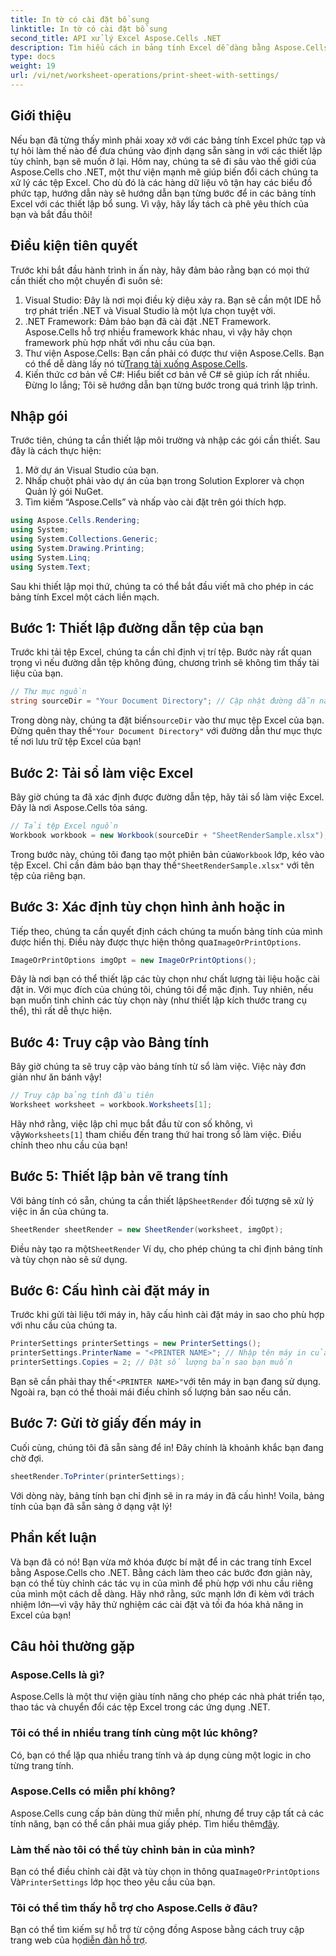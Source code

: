 ```yaml
---
title: In tờ có cài đặt bổ sung
linktitle: In tờ có cài đặt bổ sung
second_title: API xử lý Excel Aspose.Cells .NET
description: Tìm hiểu cách in bảng tính Excel dễ dàng bằng Aspose.Cells cho .NET trong hướng dẫn từng bước chi tiết này.
type: docs
weight: 19
url: /vi/net/worksheet-operations/print-sheet-with-settings/
---
```

## Giới thiệu
Nếu bạn đã từng thấy mình phải xoay xở với các bảng tính Excel phức tạp và tự hỏi làm thế nào để đưa chúng vào định dạng sẵn sàng in với các thiết lập tùy chỉnh, bạn sẽ muốn ở lại. Hôm nay, chúng ta sẽ đi sâu vào thế giới của Aspose.Cells cho .NET, một thư viện mạnh mẽ giúp biến đổi cách chúng ta xử lý các tệp Excel. Cho dù đó là các hàng dữ liệu vô tận hay các biểu đồ phức tạp, hướng dẫn này sẽ hướng dẫn bạn từng bước để in các bảng tính Excel với các thiết lập bổ sung. Vì vậy, hãy lấy tách cà phê yêu thích của bạn và bắt đầu thôi!
## Điều kiện tiên quyết
Trước khi bắt đầu hành trình in ấn này, hãy đảm bảo rằng bạn có mọi thứ cần thiết cho một chuyến đi suôn sẻ:
1. Visual Studio: Đây là nơi mọi điều kỳ diệu xảy ra. Bạn sẽ cần một IDE hỗ trợ phát triển .NET và Visual Studio là một lựa chọn tuyệt vời.
2. .NET Framework: Đảm bảo bạn đã cài đặt .NET Framework. Aspose.Cells hỗ trợ nhiều framework khác nhau, vì vậy hãy chọn framework phù hợp nhất với nhu cầu của bạn.
3.  Thư viện Aspose.Cells: Bạn cần phải có được thư viện Aspose.Cells. Bạn có thể dễ dàng lấy nó từ[Trang tải xuống Aspose.Cells](https://releases.aspose.com/cells/net/).
4. Kiến thức cơ bản về C#: Hiểu biết cơ bản về C# sẽ giúp ích rất nhiều. Đừng lo lắng; Tôi sẽ hướng dẫn bạn từng bước trong quá trình lập trình.
## Nhập gói
Trước tiên, chúng ta cần thiết lập môi trường và nhập các gói cần thiết. Sau đây là cách thực hiện:
1. Mở dự án Visual Studio của bạn.
2. Nhấp chuột phải vào dự án của bạn trong Solution Explorer và chọn Quản lý gói NuGet.
3. Tìm kiếm “Aspose.Cells” và nhấp vào cài đặt trên gói thích hợp.
```csharp
using Aspose.Cells.Rendering;
using System;
using System.Collections.Generic;
using System.Drawing.Printing;
using System.Linq;
using System.Text;
```
Sau khi thiết lập mọi thứ, chúng ta có thể bắt đầu viết mã cho phép in các bảng tính Excel một cách liền mạch.
## Bước 1: Thiết lập đường dẫn tệp của bạn
Trước khi tải tệp Excel, chúng ta cần chỉ định vị trí tệp. Bước này rất quan trọng vì nếu đường dẫn tệp không đúng, chương trình sẽ không tìm thấy tài liệu của bạn. 
```csharp
// Thư mục nguồn
string sourceDir = "Your Document Directory"; // Cập nhật đường dẫn này đến vị trí tệp của bạn
```
 Trong dòng này, chúng ta đặt biến`sourceDir` vào thư mục tệp Excel của bạn. Đừng quên thay thế`"Your Document Directory"` với đường dẫn thư mục thực tế nơi lưu trữ tệp Excel của bạn!
## Bước 2: Tải sổ làm việc Excel
Bây giờ chúng ta đã xác định được đường dẫn tệp, hãy tải sổ làm việc Excel. Đây là nơi Aspose.Cells tỏa sáng.
```csharp
// Tải tệp Excel nguồn
Workbook workbook = new Workbook(sourceDir + "SheetRenderSample.xlsx");
```
 Trong bước này, chúng tôi đang tạo một phiên bản của`Workbook` lớp, kéo vào tệp Excel. Chỉ cần đảm bảo bạn thay thế`"SheetRenderSample.xlsx"` với tên tệp của riêng bạn.
## Bước 3: Xác định tùy chọn hình ảnh hoặc in
 Tiếp theo, chúng ta cần quyết định cách chúng ta muốn bảng tính của mình được hiển thị. Điều này được thực hiện thông qua`ImageOrPrintOptions`.
```csharp
ImageOrPrintOptions imgOpt = new ImageOrPrintOptions();
```
Đây là nơi bạn có thể thiết lập các tùy chọn như chất lượng tài liệu hoặc cài đặt in. Với mục đích của chúng tôi, chúng tôi để mặc định. Tuy nhiên, nếu bạn muốn tinh chỉnh các tùy chọn này (như thiết lập kích thước trang cụ thể), thì rất dễ thực hiện.
## Bước 4: Truy cập vào Bảng tính
Bây giờ chúng ta sẽ truy cập vào bảng tính từ sổ làm việc. Việc này đơn giản như ăn bánh vậy!
```csharp
// Truy cập bảng tính đầu tiên
Worksheet worksheet = workbook.Worksheets[1];
```
 Hãy nhớ rằng, việc lập chỉ mục bắt đầu từ con số không, vì vậy`Worksheets[1]` tham chiếu đến trang thứ hai trong sổ làm việc. Điều chỉnh theo nhu cầu của bạn!
## Bước 5: Thiết lập bản vẽ trang tính
 Với bảng tính có sẵn, chúng ta cần thiết lập`SheetRender` đối tượng sẽ xử lý việc in ấn của chúng ta.
```csharp
SheetRender sheetRender = new SheetRender(worksheet, imgOpt);
```
 Điều này tạo ra một`SheetRender` Ví dụ, cho phép chúng ta chỉ định bảng tính và tùy chọn nào sẽ sử dụng.
## Bước 6: Cấu hình cài đặt máy in
Trước khi gửi tài liệu tới máy in, hãy cấu hình cài đặt máy in sao cho phù hợp với nhu cầu của chúng ta.
```csharp
PrinterSettings printerSettings = new PrinterSettings();
printerSettings.PrinterName = "<PRINTER NAME>"; // Nhập tên máy in của bạn
printerSettings.Copies = 2; // Đặt số lượng bản sao bạn muốn
```
 Bạn sẽ cần phải thay thế`"<PRINTER NAME>"`với tên máy in bạn đang sử dụng. Ngoài ra, bạn có thể thoải mái điều chỉnh số lượng bản sao nếu cần.
## Bước 7: Gửi tờ giấy đến máy in
Cuối cùng, chúng tôi đã sẵn sàng để in! Đây chính là khoảnh khắc bạn đang chờ đợi.
```csharp
sheetRender.ToPrinter(printerSettings);
```
Với dòng này, bảng tính bạn chỉ định sẽ in ra máy in đã cấu hình! Voila, bảng tính của bạn đã sẵn sàng ở dạng vật lý!
## Phần kết luận
Và bạn đã có nó! Bạn vừa mở khóa được bí mật để in các trang tính Excel bằng Aspose.Cells cho .NET. Bằng cách làm theo các bước đơn giản này, bạn có thể tùy chỉnh các tác vụ in của mình để phù hợp với nhu cầu riêng của mình một cách dễ dàng. Hãy nhớ rằng, sức mạnh lớn đi kèm với trách nhiệm lớn—vì vậy hãy thử nghiệm các cài đặt và tối đa hóa khả năng in Excel của bạn!
## Câu hỏi thường gặp
### Aspose.Cells là gì?  
Aspose.Cells là một thư viện giàu tính năng cho phép các nhà phát triển tạo, thao tác và chuyển đổi các tệp Excel trong các ứng dụng .NET.
### Tôi có thể in nhiều trang tính cùng một lúc không?  
Có, bạn có thể lặp qua nhiều trang tính và áp dụng cùng một logic in cho từng trang tính.
### Aspose.Cells có miễn phí không?  
 Aspose.Cells cung cấp bản dùng thử miễn phí, nhưng để truy cập tất cả các tính năng, bạn có thể cần phải mua giấy phép. Tìm hiểu thêm[đây](https://purchase.aspose.com/buy).
### Làm thế nào tôi có thể tùy chỉnh bản in của mình?  
 Bạn có thể điều chỉnh cài đặt và tùy chọn in thông qua`ImageOrPrintOptions` Và`PrinterSettings` lớp học theo yêu cầu của bạn.
### Tôi có thể tìm thấy hỗ trợ cho Aspose.Cells ở đâu?  
 Bạn có thể tìm kiếm sự hỗ trợ từ cộng đồng Aspose bằng cách truy cập trang web của họ[diễn đàn hỗ trợ](https://forum.aspose.com/c/cells/9).